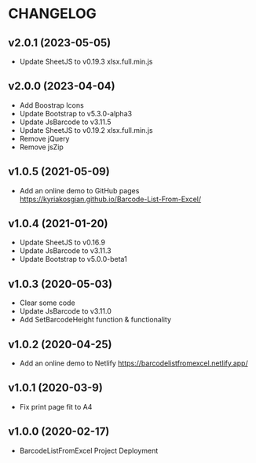 # CHANGELOG

## v2.0.1 (2023-05-05) 

* Update SheetJS to v0.19.3 xlsx.full.min.js

## v2.0.0 (2023-04-04)

* Add Boostrap Icons 
* Update Bootstrap to v5.3.0-alpha3
* Update JsBarcode to v3.11.5
* Update SheetJS to v0.19.2 xlsx.full.min.js
* Remove jQuery
* Remove jsZip

## v1.0.5 (2021-05-09)

* Add an online demo to GitHub pages
  https://kyriakosgian.github.io/Barcode-List-From-Excel/

## v1.0.4 (2021-01-20)

* Update SheetJS to v0.16.9
* Update JsBarcode to v3.11.3
* Update Bootstrap to v5.0.0-beta1

## v1.0.3 (2020-05-03)

* Clear some code
* Update JsBarcode to v3.11.0
* Add SetBarcodeHeight function & functionality

## v1.0.2 (2020-04-25)

* Add an online demo to Netlify
 https://barcodelistfromexcel.netlify.app/

## v1.0.1 (2020-03-9)

* Fix print page fit to A4

## v1.0.0 (2020-02-17)

* BarcodeListFromExcel Project Deployment